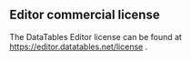 
## Editor commercial license

The DataTables Editor license can be found at https://editor.datatables.net/license .
